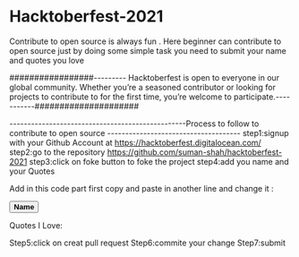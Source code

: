 # Hacktoberfest-2021
Contribute to open source is always fun . Here beginner can contribute to open source just by doing some simple task you need to submit your name and quotes you love

#################--------- Hacktoberfest is open to everyone in our global community. Whether you’re a seasoned contributor or looking for projects to contribute to for the first time, you’re welcome to participate.-----------#####################                       

-------------------------------------------------Process to follow to contribute to open source -------------------------------------
step1:signup with your Github Account at https://hacktoberfest.digitalocean.com/                                        
step2:go to the repository https://github.com/suman-shah/hacktoberfest-2021
step3:click on foke button to foke the project
step4:add you name and your Quotes 

Add in this code part first copy and paste in another line and change it :

<button><b>Name</b></button>
<p>Quotes I Love:   </p>

Step5:click on creat pull request 
Step6:commite your change 
Step7:submit


